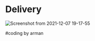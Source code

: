 # Delivery

![Screenshot from 2021-12-07 19-17-55](https://user-images.githubusercontent.com/93611871/145061192-5aa2d451-d294-4bcd-b7e2-fa4a47118229.png)

#coding by arman
